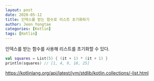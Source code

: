 ```yaml
---
layout: post
date: 2020-05-12
title: 인덱스를 받는 함수로 리스트 초기화하기
author: Jeon Yongtae
categories: [Kotlin]
tags: [Kotlin]
---
```


인덱스를 받는 함수를 사용해 리스트를 초기화할 수 있다.

```kotlin
val squares = List(5) { (it + 1) * (it + 1) }
println(squares) // [1, 4, 9, 16, 25]
```

<https://kotlinlang.org/api/latest/jvm/stdlib/kotlin.collections/-list.html>
